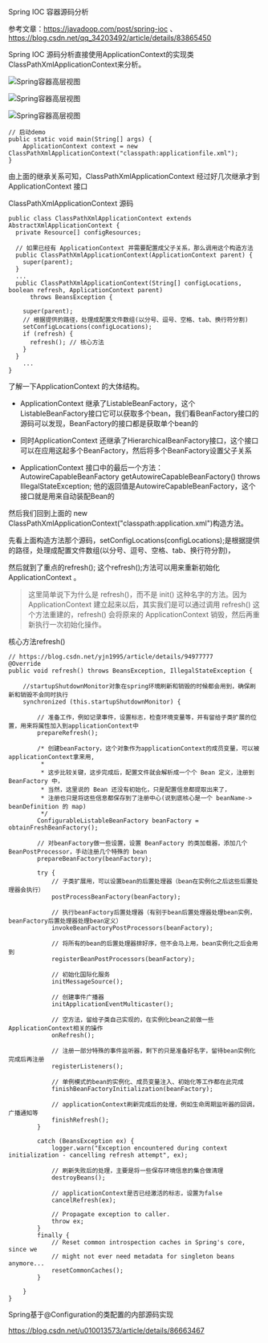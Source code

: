 
Spring IOC 容器源码分析

参考文章：https://javadoop.com/post/spring-ioc  、 https://blog.csdn.net/qq_34203492/article/details/83865450

Spring IOC 源码分析直接使用ApplicationContext的实现类 ClassPathXmlApplicationContext来分析。

![Spring容器高层视图](/images/spring-load.jpg)

![Spring容器高层视图](/images/beanfactory.png.jpg)

![Spring容器高层视图](/images/applicationcontext.png)


```
// 启动demo
public static void main(String[] args) {
    ApplicationContext context = new ClassPathXmlApplicationContext("classpath:applicationfile.xml");
}
```

由上面的继承关系可知，ClassPathXmlApplicationContext 经过好几次继承才到 ApplicationContext 接口

ClassPathXmlApplicationContext 源码

```
public class ClassPathXmlApplicationContext extends AbstractXmlApplicationContext {
  private Resource[] configResources;

  // 如果已经有 ApplicationContext 并需要配置成父子关系，那么调用这个构造方法
  public ClassPathXmlApplicationContext(ApplicationContext parent) {
    super(parent);
  }
  ...
  public ClassPathXmlApplicationContext(String[] configLocations, boolean refresh, ApplicationContext parent)
      throws BeansException {

    super(parent);
    // 根据提供的路径，处理成配置文件数组(以分号、逗号、空格、tab、换行符分割)
    setConfigLocations(configLocations);
    if (refresh) {
      refresh(); // 核心方法
    }
  }
    ...
}
```

了解一下ApplicationContext 的大体结构。

- ApplicationContext 继承了ListableBeanFactory，这个ListableBeanFactory接口它可以获取多个bean，我们看BeanFactory接口的源码可以发现，BeanFactory的接口都是获取单个bean的

- 同时ApplicationContext 还继承了HierarchicalBeanFactory接口，这个接口可以在应用这起多个BeanFactory，然后将多个BeanFactory设置父子关系

- ApplicationContext 接口中的最后一个方法：AutowireCapableBeanFactory getAutowireCapableBeanFactory() throws IllegalStateException; 他的返回值是AutowireCapableBeanFactory，这个接口就是用来自动装配Bean的

然后我们回到上面的 new ClassPathXmlApplicationContext("classpath:application.xml")构造方法。

先看上面构造方法那个源码，setConfigLocations(configLocations);是根据提供的路径，处理成配置文件数组(以分号、逗号、空格、tab、换行符分割)，

然后就到了重点的refresh(); 这个refresh();方法可以用来重新初始化ApplicationContext 。

> 这里简单说下为什么是 refresh()，而不是 init() 这种名字的方法。因为 ApplicationContext 建立起来以后，其实我们是可以通过调用 refresh() 这个方法重建的，refresh() 会将原来的 ApplicationContext 销毁，然后再重新执行一次初始化操作。

核心方法refresh()

```
// https://blog.csdn.net/yjn1995/article/details/94977777
@Override
public void refresh() throws BeansException, IllegalStateException {

    //startupShutdownMonitor对象在spring环境刷新和销毁的时候都会用到，确保刷新和销毁不会同时执行
    synchronized (this.startupShutdownMonitor) {
        
        // 准备工作，例如记录事件，设置标志，检查环境变量等，并有留给子类扩展的位置，用来将属性加入到applicationContext中
        prepareRefresh();

        /* 创建beanFactory，这个对象作为applicationContext的成员变量，可以被applicationContext拿来用,
         * 
         * 这步比较关键，这步完成后，配置文件就会解析成一个个 Bean 定义，注册到 BeanFactory 中，
         * 当然，这里说的 Bean 还没有初始化，只是配置信息都提取出来了，
         * 注册也只是将这些信息都保存到了注册中心(说到底核心是一个 beanName-> beanDefinition 的 map)
         */ 
        ConfigurableListableBeanFactory beanFactory = obtainFreshBeanFactory();

        // 对beanFactory做一些设置，设置 BeanFactory 的类加载器，添加几个 BeanPostProcessor，手动注册几个特殊的 bean
        prepareBeanFactory(beanFactory);

        try {
            // 子类扩展用，可以设置bean的后置处理器（bean在实例化之后这些后置处理器会执行）
            postProcessBeanFactory(beanFactory);

            // 执行beanFactory后置处理器（有别于bean后置处理器处理bean实例，beanFactory后置处理器处理bean定义）
            invokeBeanFactoryPostProcessors(beanFactory);

            // 将所有的bean的后置处理器排好序，但不会马上用，bean实例化之后会用到
            registerBeanPostProcessors(beanFactory);

            // 初始化国际化服务
            initMessageSource();

            // 创建事件广播器
            initApplicationEventMulticaster();

            // 空方法，留给子类自己实现的，在实例化bean之前做一些ApplicationContext相关的操作
            onRefresh();

            // 注册一部分特殊的事件监听器，剩下的只是准备好名字，留待bean实例化完成后再注册
            registerListeners();

            // 单例模式的bean的实例化、成员变量注入、初始化等工作都在此完成
            finishBeanFactoryInitialization(beanFactory);

            // applicationContext刷新完成后的处理，例如生命周期监听器的回调，广播通知等
            finishRefresh();
        }

        catch (BeansException ex) {
            logger.warn("Exception encountered during context initialization - cancelling refresh attempt", ex);

            // 刷新失败后的处理，主要是将一些保存环境信息的集合做清理
            destroyBeans();

            // applicationContext是否已经激活的标志，设置为false
            cancelRefresh(ex);

            // Propagate exception to caller.
            throw ex;
        }
        finally {
            // Reset common introspection caches in Spring's core, since we
            // might not ever need metadata for singleton beans anymore...
            resetCommonCaches();
        }
        
    }
}

```












Spring基于@Configuration的类配置的内部源码实现

https://blog.csdn.net/u010013573/article/details/86663467


